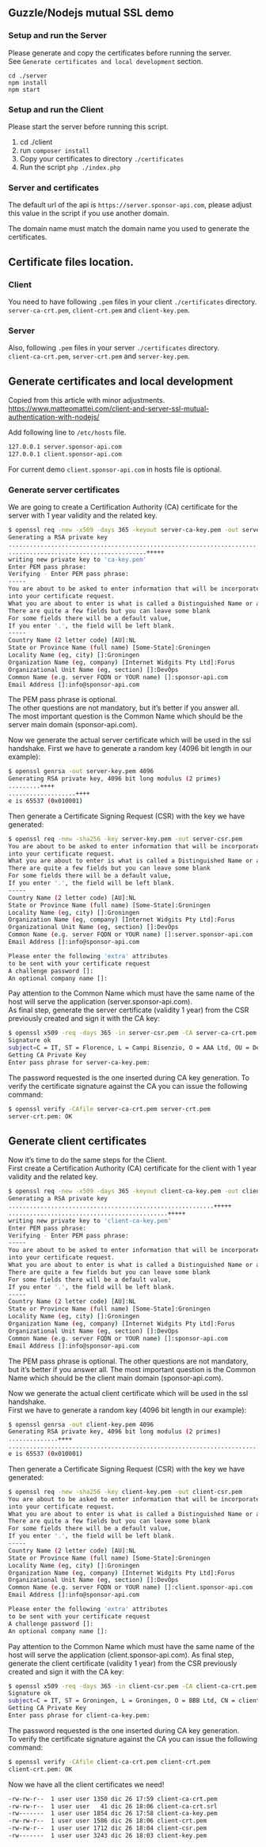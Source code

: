 ## Guzzle/Nodejs mutual SSL demo
### Setup and run the Server

Please generate and copy the certificates before running the server.   
See `Generate certificates and local development` section.

```
cd ./server
npm install
npm start
```

### Setup and run the Client
Please start the server before running this script.

1) cd ./client
2) run `composer install` 
3) Copy your certificates to directory `./certificates`
4) Run the script `php ./index.php`

### Server and certificates  

The default url of the api is `https://server.sponsor-api.com`,
please adjust this value in the script if you use another domain.

The domain name must match the domain name you used to generate the certificates.


## Certificate files location.

### Client
You need to have following `.pem` files in your client `./certificates` directory.  
`server-ca-crt.pem`, `client-crt.pem` and `client-key.pem`.

### Server
Also, following `.pem` files in your server `./certificates` directory.  
`client-ca-crt.pem`, `server-crt.pem` and `server-key.pem`.


## Generate certificates and local development
Copied from this article with minor adjustments.  
https://www.matteomattei.com/client-and-server-ssl-mutual-authentication-with-nodejs/

Add following line to `/etc/hosts` file.  
```bash
127.0.0.1 server.sponsor-api.com
127.0.0.1 client.sponsor-api.com
```
For current demo `client.sponsor-api.com` in hosts file is optional.

### Generate server certificates
We are going to create a Certification Authority (CA) certificate for the server with 1 year validity and the related key.
```bash
$ openssl req -new -x509 -days 365 -keyout server-ca-key.pem -out server-ca-crt.pem
Generating a RSA private key
...........................................................................................+++++
.......................................+++++
writing new private key to 'ca-key.pem'
Enter PEM pass phrase:
Verifying - Enter PEM pass phrase:
-----
You are about to be asked to enter information that will be incorporated
into your certificate request.
What you are about to enter is what is called a Distinguished Name or a DN.
There are quite a few fields but you can leave some blank
For some fields there will be a default value,
If you enter '.', the field will be left blank.
-----
Country Name (2 letter code) [AU]:NL
State or Province Name (full name) [Some-State]:Groningen
Locality Name (eg, city) []:Groningen
Organization Name (eg, company) [Internet Widgits Pty Ltd]:Forus
Organizational Unit Name (eg, section) []:DevOps
Common Name (e.g. server FQDN or YOUR name) []:sponsor-api.com
Email Address []:info@sponsor-api.com
```

The PEM pass phrase is optional.  
The other questions are not mandatory, but it’s better if you answer all.  
The most important question is the Common Name which should be the server main domain (sponsor-api.com).


Now we generate the actual server certificate which will be used in the ssl handshake. 
First we have to generate a random key (4096 bit length in our example):
```bash
$ openssl genrsa -out server-key.pem 4096
Generating RSA private key, 4096 bit long modulus (2 primes)
.........++++
...................++++
e is 65537 (0x010001)
```

Then generate a Certificate Signing Request (CSR) with the key we have generated:
```bash
$ openssl req -new -sha256 -key server-key.pem -out server-csr.pem
You are about to be asked to enter information that will be incorporated
into your certificate request.
What you are about to enter is what is called a Distinguished Name or a DN.
There are quite a few fields but you can leave some blank
For some fields there will be a default value,
If you enter '.', the field will be left blank.
-----
Country Name (2 letter code) [AU]:NL
State or Province Name (full name) [Some-State]:Groningen
Locality Name (eg, city) []:Groningen
Organization Name (eg, company) [Internet Widgits Pty Ltd]:Forus
Organizational Unit Name (eg, section) []:DevOps
Common Name (e.g. server FQDN or YOUR name) []:server.sponsor-api.com
Email Address []:info@sponsor-api.com

Please enter the following 'extra' attributes
to be sent with your certificate request
A challenge password []:
An optional company name []:
```
Pay attention to the Common Name which must have the same name of the host will serve the application (server.sponsor-api.com).   
As final step, generate the server certificate (validity 1 year) from the CSR previously created and sign it with the CA key:

```bash
$ openssl x509 -req -days 365 -in server-csr.pem -CA server-ca-crt.pem -CAkey server-ca-key.pem -CAcreateserial -out server-crt.pem
Signature ok
subject=C = IT, ST = Florence, L = Campi Bisenzio, O = AAA Ltd, OU = DevOps, CN = server.sponsor-api.com, emailAddress = info@sponsor-api.com
Getting CA Private Key
Enter pass phrase for server-ca-key.pem:
```

The password requested is the one inserted during CA key generation. To verify the certificate signature against the CA you can issue the following command:
```bash
$ openssl verify -CAfile server-ca-crt.pem server-crt.pem
server-crt.pem: OK
```

## Generate client certificates
Now it’s time to do the same steps for the Client.  
First create a Certification Authority (CA) certificate for the client with 1 year validity and the related key.
```bash
$ openssl req -new -x509 -days 365 -keyout client-ca-key.pem -out client-ca-crt.pem
Generating a RSA private key
..........................................................+++++
.............................................+++++
writing new private key to 'client-ca-key.pem'
Enter PEM pass phrase:
Verifying - Enter PEM pass phrase:
-----
You are about to be asked to enter information that will be incorporated
into your certificate request.
What you are about to enter is what is called a Distinguished Name or a DN.
There are quite a few fields but you can leave some blank
For some fields there will be a default value,
If you enter '.', the field will be left blank.
-----
Country Name (2 letter code) [AU]:NL
State or Province Name (full name) [Some-State]:Groningen
Locality Name (eg, city) []:Groningen
Organization Name (eg, company) [Internet Widgits Pty Ltd]:Forus
Organizational Unit Name (eg, section) []:DevOps
Common Name (e.g. server FQDN or YOUR name) []:sponsor-api.com
Email Address []:info@sponsor-api.com
```

The PEM pass phrase is optional. 
The other questions are not mandatory, but it’s better if you answer all. 
The most important question is the Common Name which should be the client main domain (sponsor-api.com).

Now we generate the actual client certificate which will be used in the ssl handshake.   
First we have to generate a random key (4096 bit length in our example):

```bash
$ openssl genrsa -out client-key.pem 4096
Generating RSA private key, 4096 bit long modulus (2 primes)
..............++++
........................................................................................++++
e is 65537 (0x010001)
```

Then generate a Certificate Signing Request (CSR) with the key we have generated:

```bash
$ openssl req -new -sha256 -key client-key.pem -out client-csr.pem
You are about to be asked to enter information that will be incorporated
into your certificate request.
What you are about to enter is what is called a Distinguished Name or a DN.
There are quite a few fields but you can leave some blank
For some fields there will be a default value,
If you enter '.', the field will be left blank.
-----
Country Name (2 letter code) [AU]:NL
State or Province Name (full name) [Some-State]:Groningen
Locality Name (eg, city) []:Groningen
Organization Name (eg, company) [Internet Widgits Pty Ltd]:Forus
Organizational Unit Name (eg, section) []:DevOps
Common Name (e.g. server FQDN or YOUR name) []:client.sponsor-api.com
Email Address []:info@sponsor-api.com

Please enter the following 'extra' attributes
to be sent with your certificate request
A challenge password []:
An optional company name []:
```

Pay attention to the Common Name which must have the same name of the host will serve the application (client.sponsor-api.com). As final step, generate the client certificate (validity 1 year) from the CSR previously created and sign it with the CA key:

```bash
$ openssl x509 -req -days 365 -in client-csr.pem -CA client-ca-crt.pem -CAkey client-ca-key.pem -CAcreateserial -out client-crt.pem
Signature ok
subject=C = IT, ST = Groningen, L = Groningen, O = BBB Ltd, CN = client.sponsor-api.com, emailAddress = info@sponsor-api.com
Getting CA Private Key
Enter pass phrase for client-ca-key.pem:
```

The password requested is the one inserted during CA key generation.  
To verify the certificate signature against the CA you can issue the following command:

```bash
$ openssl verify -CAfile client-ca-crt.pem client-crt.pem
client-crt.pem: OK
```

Now we have all the client certificates we need!

```bash
-rw-rw-r--  1 user user 1350 dic 26 17:59 client-ca-crt.pem
-rw-rw-r--  1 user user   41 dic 26 18:06 client-ca-crt.srl
-rw-------  1 user user 1854 dic 26 17:58 client-ca-key.pem
-rw-rw-r--  1 user user 1586 dic 26 18:06 client-crt.pem
-rw-rw-r--  1 user user 1712 dic 26 18:04 client-csr.pem
-rw-------  1 user user 3243 dic 26 18:03 client-key.pem
```


